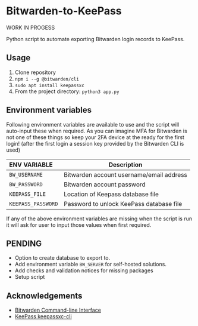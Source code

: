 # Bitwarden-to-KeePass 
WORK IN PROGESS

Python script to automate exporting Bitwarden login records to KeePass.

## Usage
1. Clone repository
2. `npm i --g @bitwarden/cli`
3. `sudo apt install keepassxc`
4. From the project directory: `python3 app.py`

## Environment variables

Following environment variables are available to use and the script will auto-input these when required. As you can imagine MFA for Bitwarden is not one of these things so keep your 2FA device at the ready for the first login! (after the first login a session key provided by the Bitwarden CLI is used)

|ENV VARIABLE | Description |
|:-------------|-------------|
|`BW_USERNAME` | Bitwarden account username/email address|
|`BW_PASSWORD` | Bitwarden account password|
|`KEEPASS_FILE`| Location of Keepass database file |
|`KEEPASS_PASSWORD`| Password to unlock KeePass database file|

If any of the above environment variables are missing when the script is run it will ask for user to input those values when first required.

## PENDING
* Option to create database to export to.
* Add environment variable `BW_SERVER` for self-hosted solutions.
* Add checks and validation notices for missing packages
* Setup script

## Acknowledgements
* [Bitwarden Command-line Interface](https://github.com/bitwarden/cli)
* [KeePass keepassxc-cli](https://github.com/keepassxreboot/keepassxc/blob/develop/share/docs/man/keepassxc-cli.1)